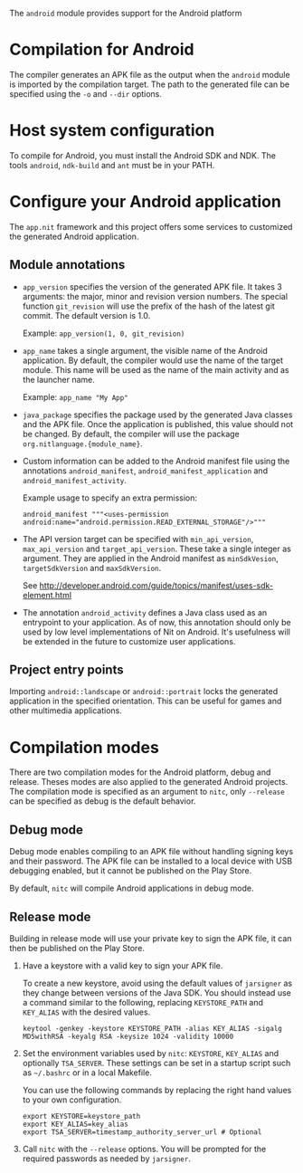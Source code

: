 The `android` module provides support for the Android platform

# Compilation for Android

The compiler generates an APK file as the output when the `android`
module is imported by the compilation target. The path to the generated
file can be specified using the `-o` and `--dir` options.

# Host system configuration

To compile for Android, you must install the Android SDK and NDK.
The tools `android`, `ndk-build` and `ant` must be in your PATH.

# Configure your Android application

The `app.nit` framework and this project offers some services to
customized the generated Android application.

## Module annotations

* `app_version` specifies the version of the generated APK file.
It takes 3 arguments: the major, minor and revision version numbers.
The special function `git_revision` will use the prefix of the hash of the
latest git commit. The default version is 1.0.

    Example: `app_version(1, 0, git_revision)`

* `app_name` takes a single argument, the visible name of the Android
application. By default, the compiler would use the name of the target
module. This name will be used as the name of the main activity and
as the launcher name.

    Example: `app_name "My App"`

* `java_package` specifies the package used by the generated Java
classes and the APK file. Once the application is published, this
value should not be changed. By default, the compiler will use
the package `org.nitlanguage.{module_name}`.

* Custom information can be added to the Android manifest file
using the annotations `android_manifest`, `android_manifest_application`
and `android_manifest_activity`.

    Example usage to specify an extra permission:

    ~~~
    android_manifest """<uses-permission android:name="android.permission.READ_EXTERNAL_STORAGE"/>"""
    ~~~

* The API version target can be specified with `min_api_version`,
`max_api_version` and `target_api_version`. These take a single
integer as argument. They are applied in the Android manifest as
`minSdkVesion`, `targetSdkVersion` and `maxSdkVersion`.

    See http://developer.android.com/guide/topics/manifest/uses-sdk-element.html

* The annotation `android_activity` defines a Java class used as an
  entrypoint to your application. As of now, this annotation should
  only be used by low level implementations of Nit on Android.
  It's usefulness will be extended in the future to customize user applications.

## Project entry points

Importing `android::landscape` or `android::portrait` locks the generated
application in the specified orientation. This can be useful for games and
other multimedia applications.

# Compilation modes

There are two compilation modes for the Android platform, debug and release.
Theses modes are also applied to the generated Android projects.
The compilation mode is specified as an argument to `nitc`, only
`--release` can be specified as debug is the default behavior.

## Debug mode

Debug mode enables compiling to an APK file without handling signing keys
and their password. The APK file can be installed to a local device with
USB debugging enabled, but it cannot be published on the Play Store.

By default, `nitc` will compile Android applications in debug mode.

## Release mode

Building in release mode will use your private key to sign the
APK file, it can then be published on the Play Store.

1. Have a keystore with a valid key to sign your APK file.

    To create a new keystore, avoid using the default values of `jarsigner`
as they change between versions of the Java SDK. You should instead use a
command similar to the following, replacing `KEYSTORE_PATH` and `KEY_ALIAS`
with the desired values.

    ~~~
    keytool -genkey -keystore KEYSTORE_PATH -alias KEY_ALIAS -sigalg MD5withRSA -keyalg RSA -keysize 1024 -validity 10000
    ~~~

2. Set the environment variables used by `nitc`: `KEYSTORE`, `KEY_ALIAS` and
optionally `TSA_SERVER`. These settings can be set in a startup script such as
`~/.bashrc` or in a local Makefile.

    You can use the following commands by replacing the right hand values
to your own configuration.

    ~~~
    export KEYSTORE=keystore_path
    export KEY_ALIAS=key_alias
    export TSA_SERVER=timestamp_authority_server_url # Optional
    ~~~

3. Call `nitc` with the `--release` options. You will be prompted for the
required passwords as needed by `jarsigner`.
